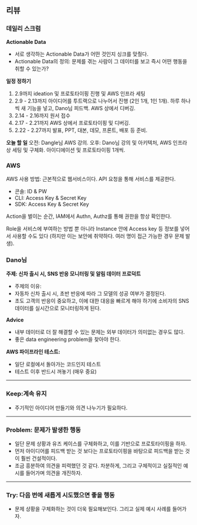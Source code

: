 ## 리뷰
  ### 데일리 스크럼

  **Actionable Data**
  - 서로 생각하는 Actionable Data가 어떤 것인지 싱크를 맞췄다.
  - Actionable Data의 정의: 문제를 겪는 사람이 그 데이터를 보고 즉시 어떤 행동을 취할 수 있는가?

  **일정 정하기**
  1. 2.9까지 ideation 및 프로토타이핑 진행 및 AWS 인프라 세팅
  2. 2.9 - 2.13까지 아이디어를 투트랙으로 나누어서 진행 (2인 1개, 1인 1개). 하루 하나씩 새 기능을 넣고, Dano님 피드백. AWS 상에서 디버깅.
  3. 2.14 - 2.16까지 원서 접수
  4. 2.17 - 2.21까지 AWS 상에서 프로토타이핑 및 디버깅.
  5. 2.22 - 2.27까지 발표, PPT, 대본, 데모, 프론트, 배포 등 준비.
  
  **오늘 할 일**
  오전: Dangle님 AWS 강의.
  오후: Dano님 강의 및 아키텍처, AWS 인프라 상 세팅 및 구체화. 아이디에이션 및 프로토타이핑 1개씩.

  ### AWS
  AWS 사용 방법: 근본적으로 웹서비스이다. API 요청을 통해 서비스를 제공한다.
  - 콘솔: ID & PW
  - CLI: Access Key & Secret Key
  - SDK: Access Key & Secret Key

  Action을 벌이는 순간, IAM에서 Authn, Authz를 통해 권한을 항상 확인한다.

  Role을 서비스에 부여하는 방법 뿐 아니라 Instance 안에 Access key 등 정보를 넣어서 사용할 수도 있다 (하지만 이는 보안에 취약하다. 여러 명이 접근 가능한 경우 문제 발생).

  ### Dano님
  **주제: 신차 출시 시, SNS 반응 모니터링 및 알림 데이터 프로덕트**
  - 주제의 이유:
  - 자동차 신차 출시 시, 초반 반응에 따라 그 모델의 성공 여부가 결정된다.
  - 초도 고객의 반응이 중요하고, 이에 대한 대응을 빠르게 해야 하기에 소비자의 SNS 데이터를 실시간으로 모니터링하게 된다.
  
  **Advice**
  - 내부 데이터로 더 잘 해결할 수 있는 문제는 외부 데이터가 의미없는 경우도 많다.
  - 좋은 data engineering problem을 찾아야 한다.
  
  **AWS 파이프라인 테스트:**
  - 일단 로컬에서 돌아가는 코드인지 테스트
  - 테스트 이후 반드시 꺼놓기 (매우 중요)
  
---

### Keep:계속 유지
  - 주기적인 아이디어 만들기와 의견 나누기가 필요하다.

---

### Problem: 문제가 발생한 행동
  - 일단 문제 상황과 유즈 케이스를 구체화하고, 이를 기반으로 프로토타이핑을 하자.
  - 먼저 아이디어를 피드백 받는 것 보다는 프로토타이핑을 바탕으로 피드백을 받는 것이 훨씬 건설적이다.
  - 조금 흥분하여 의견을 피력했던 것 같다. 차분하게, 그리고 구체적이고 실질적인 예시를 들어가며 의견을 개진하자.

---
### Try: 다음 번에 새롭게 시도했으면 좋을 행동
  - 문제 상황을 구체화하는 것이 더욱 필요해보인다. 그리고 실제 예시 사례를 들어가자.